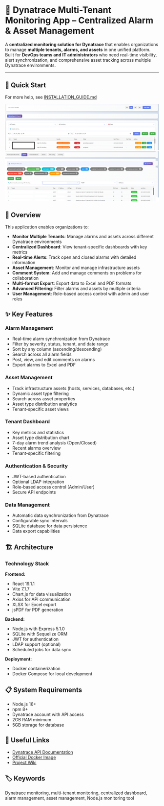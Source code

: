 # 🧠 Dynatrace Multi-Tenant Monitoring App – Centralized Alarm & Asset Management

A **centralized monitoring solution for Dynatrace** that enables organizations to manage **multiple tenants, alarms, and assets** in one unified platform.  
Built for **DevOps teams and IT administrators** who need real-time visibility, alert synchronization, and comprehensive asset tracking across multiple Dynatrace environments.

---

## 🚀 Quick Start
For more help, see [INSTALLATION_GUIDE.md](./INSTALLATION_GUIDE.md)

![Dynatrace Alarm Monitoring Dashboard](./images/dynatrace-alarm-dashboard.png)
![Multi-Tenant Asset Management Interface](./images/multi-tenant-asset-view.png)

## 🎯 Overview

This application enables organizations to:
- **Monitor Multiple Tenants**: Manage alarms and assets across different Dynatrace environments
- **Centralized Dashboard**: View tenant-specific dashboards with key metrics
- **Real-time Alerts**: Track open and closed alarms with detailed information
- **Asset Management**: Monitor and manage infrastructure assets
- **Comment System**: Add and manage comments on problems for collaboration
- **Multi-format Export**: Export data to Excel and PDF formats
- **Advanced Filtering**: Filter alarms and assets by multiple criteria
- **User Management**: Role-based access control with admin and user roles

## ✨ Key Features

### Alarm Management
- Real-time alarm synchronization from Dynatrace
- Filter by severity, status, tenant, and date range
- Sort by any column (ascending/descending)
- Search across all alarm fields
- Post, view, and edit comments on alarms
- Export alarms to Excel and PDF

### Asset Management
- Track infrastructure assets (hosts, services, databases, etc.)
- Dynamic asset type filtering
- Search across asset properties
- Asset type distribution analytics
- Tenant-specific asset views

### Tenant Dashboard
- Key metrics and statistics
- Asset type distribution chart
- 7-day alarm trend analysis (Open/Closed)
- Recent alarms overview
- Tenant-specific filtering

### Authentication & Security
- JWT-based authentication
- Optional LDAP integration
- Role-based access control (Admin/User)
- Secure API endpoints

### Data Management
- Automatic data synchronization from Dynatrace
- Configurable sync intervals
- SQLite database for data persistence
- Data export capabilities

## 🏗️ Architecture

### Technology Stack

**Frontend:**
- React 19.1.1
- Vite 7.1.7
- Chart.js for data visualization
- Axios for API communication
- XLSX for Excel export
- jsPDF for PDF generation

**Backend:**
- Node.js with Express 5.1.0
- SQLite with Sequelize ORM
- JWT for authentication
- LDAP support (optional)
- Scheduled jobs for data sync

**Deployment:**
- Docker containerization
- Docker Compose for local development

## 📋 System Requirements

- Node.js 16+
- npm 8+
- Dynatrace account with API access
- 2GB RAM minimum
- 5GB storage for database


## 🔗 Useful Links
- [Dynatrace API Documentation](https://www.dynatrace.com/support/help/)
- [Official Docker Image](#)
- [Project Wiki](#)

## 🏷️ Keywords
Dynatrace monitoring, multi-tenant monitoring, centralized dashboard, alarm management, asset management, Node.js monitoring tool

